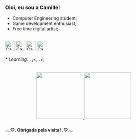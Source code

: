 ### Oioi, eu sou a Camille!

- Computer Engineering student;
- Game development enthusiast;
- Free time digital artist;

<div style="display: inline_block"><br>
  <img align="center" alt="Cami-HTML" height=30" width="30" src="https://cdn.jsdelivr.net/gh/devicons/devicon/icons/html5/html5-plain.svg"/>         
  <img align="center" alt="Cami-CSS" height="30" width="30" src="https://cdn.jsdelivr.net/gh/devicons/devicon/icons/css3/css3-plain.svg"/>          
  <img align="center" alt="Cami-Js" height="30" width="30" src="https://cdn.jsdelivr.net/gh/devicons/devicon/icons/javascript/javascript-plain.svg"/>        
  <img align="center" alt="Cami-C" height="30" width="30" src="https://cdn.jsdelivr.net/gh/devicons/devicon/icons/c/c-plain.svg"/>       
</div>

###### * Learning: `.js`, `.c`;

<div align="center">
<a href="https://github.com/Camille-Calo">
  <img height="150em" src="https://github-readme-stats.vercel.app/api?username=Camille-Calo&count_private=true&include_all_commits=true&show_icons=true&theme=dracula&hide_border=false&show_owner=true"/>
  <img height="150em" src="https://github-readme-stats.vercel.app/api/top-langs/?username=Camille-Calo&theme=dracula&hide_border=false&&layout=compact"/>
 </a>
 </div>

#### 𓂃♡. Obrigada pela visita! .♡𓂃</div>
